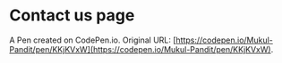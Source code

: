 # Contact us page

A Pen created on CodePen.io. Original URL: [https://codepen.io/Mukul-Pandit/pen/KKjKVxW](https://codepen.io/Mukul-Pandit/pen/KKjKVxW).

